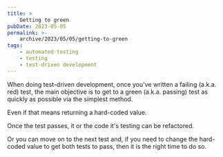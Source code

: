 ```yaml
---
title: >
    Getting to green
pubDate: 2023-05-05
permalink: >-
    archive/2023/05/05/getting-to-green
tags:
    - automated-testing
    - testing
    - test-driven development
---
```


When doing test-driven development, once you've written a failing (a.k.a. red) test, the main objective is to get to a green (a.k.a. passing) test as quickly as possible via the simplest method.

Even if that means returning a hard-coded value.

Once the test passes, it or the code it's testing can be refactored.

Or you can move on to the next test and, if you need to change the hard-coded value to get both tests to pass, then it is the right time to do so.
